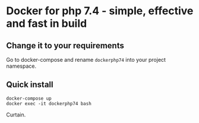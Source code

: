 # Docker for php 7.4 - simple, effective and fast in build

## Change it to your requirements

Go to docker-compose and rename `dockerphp74` into your project namespace.

## Quick install

```
docker-compose up
docker exec -it dockerphp74 bash
```

Curtain.
